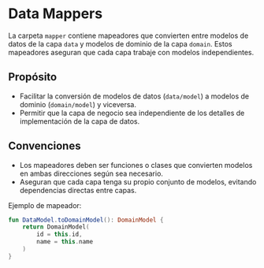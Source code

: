 # Data Mappers

La carpeta `mapper` contiene mapeadores que convierten entre modelos de datos de la capa `data` y modelos de dominio de la capa `domain`. Estos mapeadores aseguran que cada capa trabaje con modelos independientes.

## Propósito

- Facilitar la conversión de modelos de datos (`data/model`) a modelos de dominio (`domain/model`) y viceversa.
- Permitir que la capa de negocio sea independiente de los detalles de implementación de la capa de datos.

## Convenciones

- Los mapeadores deben ser funciones o clases que convierten modelos en ambas direcciones según sea necesario.
- Aseguran que cada capa tenga su propio conjunto de modelos, evitando dependencias directas entre capas.

Ejemplo de mapeador:
```kotlin
fun DataModel.toDomainModel(): DomainModel {
    return DomainModel(
        id = this.id,
        name = this.name
    )
}
